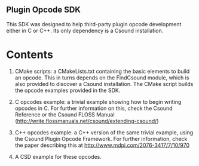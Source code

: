 Plugin Opcode SDK
-------------------

This SDK was designed to help third-party plugin opcode development
either in C or C++. Its only dependency is a Csound installation.

Contents
===========

1. CMake scripts: a CMakeLists.txt containing the basic elements to
build an opcode. This in turns depends on the FindCsound module,
which is also provided to discover a Csound installation. The
CMake script builds the opcode examples provided in the SDK.

2. C opcodes example: a trivial example showing how to
begin writing opcodes in C. For further information on this,
check the Csound Reference or the Csound FLOSS Manual
(http://write.flossmanuals.net/csound/extending-csound/)

3. C++ opcodes example: a C++ version of the same trivial
example, using the Csound Plugin Opcode Framework.
For further information, check the paper describing this
at http://www.mdpi.com/2076-3417/7/10/970

4. A CSD example for these opcodes.

